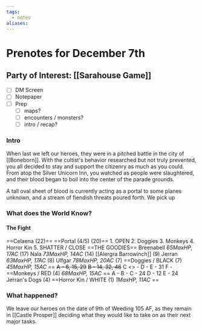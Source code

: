 ```yaml
---
tags:
  - notes
aliases:
---
```


# Prenotes for December 7th
## Party of Interest: [[Sarahouse Game]]
- [ ] DM Screen
- [ ] Notepaper
- [ ] Prep
	- [ ] maps?
	- [ ] encounters / monsters?
	- [ ] intro / recap?

### Intro

When last we left our heroes, they were in a pitched battle in the city of [[Boneborn]]. With the cultist's behavior researched but not truly prevented, you all decided to stay and support the citizenry as much as you could. From atop the Silver Unicorn Inn, you watched as people were slaughtered, and their blood began to boil into the center of the parade grounds. 

A tall oval sheet of blood is currently acting as a portal to some planes unknown, and a stream of fiendish threats poured forth. We pick up 

### What does the World Know?

#### The Fight
==Celaena (22)==
==Portal (4/5) (20)==
	1. OPEN
	2. Doggies
	3. Monkeys
	4. Horror Kin
	5. SHATTER / CLOSE
==THE GOODIES==
Breenabell *65MaxHP, 17AC* (17)
Nala *73MaxHP, 14AC* (14)
[[Alergra Barrowinch]] (9)
Jerran *63MaxHP, 17AC* (8)
Ulfgar *78MaxHP, 20AC* (7)
==Doggies / BLACK (7) *45MaxHP, 15AC* ==
~~A - 6, 15, 29~~
~~B - 14, 32, 46~~
C <> - 
D - 
E - 31
F - 
==Monkeys / RED (4) *68MaxHP, 15AC* ==
A - 
B - 
C - 24
D - 12
E - 24
Jerran's Dogs (4)
==Horror Kin / WHITE (1) *1MaxHP, 11AC* ==

### What happened?


We leave our heroes on the date of 9th of Weeding 105 AF, as they remain in [[Castle Prosper]] deciding what they would like to take on as their next major tasks.